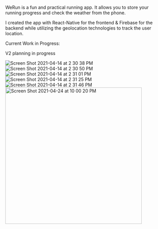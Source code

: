 WeRun is a fun and practical running app.
It allows you to store your running progress and check the weather from the phone. 

I created the app with React-Native for the frontend & Firebase for the backend while utilizing the geolocation technologies to track the user location.

Current Work in Progress:

V2 planning in progress

![Screen Shot 2021-04-14 at 2 30 38 PM](https://user-images.githubusercontent.com/69434435/114762080-54ffb500-9d2f-11eb-89b7-b2806da32020.png)
![Screen Shot 2021-04-14 at 2 30 50 PM](https://user-images.githubusercontent.com/69434435/114762087-56c97880-9d2f-11eb-8779-acb21a56f5f1.png)
![Screen Shot 2021-04-14 at 2 31 01 PM](https://user-images.githubusercontent.com/69434435/114762106-5a5cff80-9d2f-11eb-9f55-693837e70335.png)
![Screen Shot 2021-04-14 at 2 31 25 PM](https://user-images.githubusercontent.com/69434435/114762114-5d57f000-9d2f-11eb-9e20-d7938a62a5dc.png)
![Screen Shot 2021-04-14 at 2 31 46 PM](https://user-images.githubusercontent.com/69434435/114762120-5e891d00-9d2f-11eb-97a7-7c306ba5eaa7.png)
<img width="428" alt="Screen Shot 2021-04-24 at 10 00 20 PM" src="https://user-images.githubusercontent.com/69434435/115977764-f1ecfa00-a548-11eb-8a9a-80b689736a86.png">
